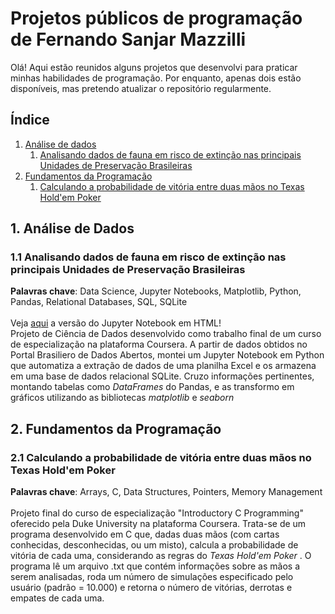 # Projetos públicos de programação de Fernando Sanjar Mazzilli

Olá! Aqui estão reunidos alguns projetos que desenvolvi para praticar minhas habilidades de programação. Por enquanto, apenas dois estão disponíveis, mas pretendo atualizar o repositório regularmente. 

## Índice

1. [Análise de dados](#data)     
    1. [Analisando dados de fauna em risco de extinção nas principais Unidades de Preservação Brasileiras](#fauna)
2. [Fundamentos da Programação](#fundamentos)
    1. [Calculando a probabilidade de vitória entre duas mãos no Texas Hold'em Poker](#poker)

<a name="data"></a>
## 1. Análise de Dados 

<a name="fauna"></a>
### 1.1 Analisando dados de fauna em risco de extinção nas principais Unidades de Preservação Brasileiras
**Palavras chave**: Data Science, Jupyter Notebooks, Matplotlib, Python, Pandas, Relational Databases, SQL, SQLite     
<br>
Veja [aqui](fauna.html) a versão do Jupyter Notebook em HTML!      <br>
Projeto de Ciência de Dados desenvolvido como trabalho final de um curso de especialização na plataforma Coursera. A partir de dados obtidos no Portal Brasiliero de Dados Abertos, montei um Jupyter Notebook em Python que automatiza a extração de dados de uma planilha Excel e os armazena em uma base de dados relacional SQLite. Cruzo informações pertinentes, montando tabelas como _DataFrames_ do Pandas, e as transformo em gráficos utilizando as bibliotecas _matplotlib_ e _seaborn_

<a name="fundamentos"></a>
## 2. Fundamentos da Programação

<a name="poker"></a>
### 2.1 Calculando a probabilidade de vitória entre duas mãos no Texas Hold'em Poker        
**Palavras chave**: Arrays, C, Data Structures, Pointers, Memory Management     
<br>
Projeto final do curso de especialização "Introductory C Programming" oferecido pela Duke University na plataforma Coursera. Trata-se de um programa desenvolvido em C que, dadas duas mãos (com cartas conhecidas, desconhecidas, ou um misto), calcula a probabilidade de vitória de cada uma, considerando as regras do _Texas Hold'em Poker_ . O programa lê um arquivo .txt que contém informações sobre as mãos a serem analisadas, roda um número de simulações especificado pelo usuário (padrão = 10.000) e retorna o número de vitórias, derrotas e empates de cada uma. 
